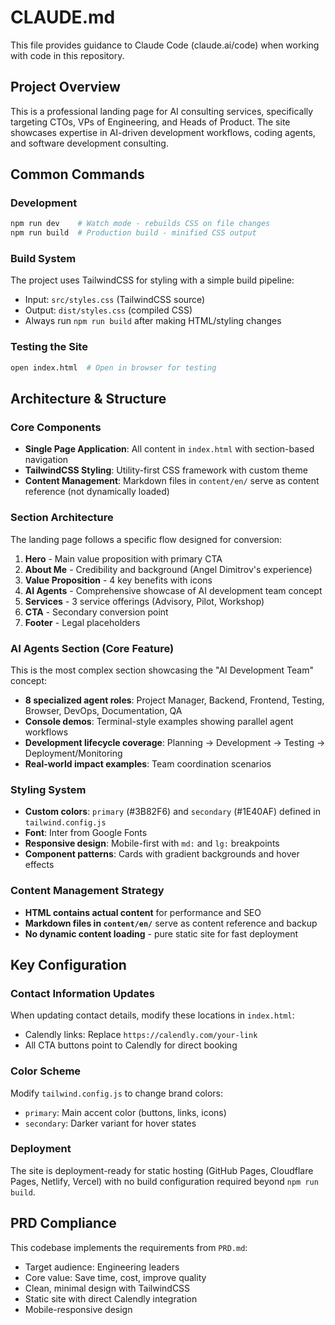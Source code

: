 # CLAUDE.md

This file provides guidance to Claude Code (claude.ai/code) when working with code in this repository.

## Project Overview

This is a professional landing page for AI consulting services, specifically targeting CTOs, VPs of Engineering, and Heads of Product. The site showcases expertise in AI-driven development workflows, coding agents, and software development consulting.

## Common Commands

### Development
```bash
npm run dev    # Watch mode - rebuilds CSS on file changes
npm run build  # Production build - minified CSS output
```

### Build System
The project uses TailwindCSS for styling with a simple build pipeline:
- Input: `src/styles.css` (TailwindCSS source)
- Output: `dist/styles.css` (compiled CSS)
- Always run `npm run build` after making HTML/styling changes

### Testing the Site
```bash
open index.html  # Open in browser for testing
```

## Architecture & Structure

### Core Components
- **Single Page Application**: All content in `index.html` with section-based navigation
- **TailwindCSS Styling**: Utility-first CSS framework with custom theme
- **Content Management**: Markdown files in `content/en/` serve as content reference (not dynamically loaded)

### Section Architecture
The landing page follows a specific flow designed for conversion:
1. **Hero** - Main value proposition with primary CTA
2. **About Me** - Credibility and background (Angel Dimitrov's experience)
3. **Value Proposition** - 4 key benefits with icons
4. **AI Agents** - Comprehensive showcase of AI development team concept
5. **Services** - 3 service offerings (Advisory, Pilot, Workshop)
6. **CTA** - Secondary conversion point
7. **Footer** - Legal placeholders

### AI Agents Section (Core Feature)
This is the most complex section showcasing the "AI Development Team" concept:
- **8 specialized agent roles**: Project Manager, Backend, Frontend, Testing, Browser, DevOps, Documentation, QA
- **Console demos**: Terminal-style examples showing parallel agent workflows
- **Development lifecycle coverage**: Planning → Development → Testing → Deployment/Monitoring
- **Real-world impact examples**: Team coordination scenarios

### Styling System
- **Custom colors**: `primary` (#3B82F6) and `secondary` (#1E40AF) defined in `tailwind.config.js`
- **Font**: Inter from Google Fonts
- **Responsive design**: Mobile-first with `md:` and `lg:` breakpoints
- **Component patterns**: Cards with gradient backgrounds and hover effects

### Content Management Strategy
- **HTML contains actual content** for performance and SEO
- **Markdown files in `content/en/`** serve as content reference and backup
- **No dynamic content loading** - pure static site for fast deployment

## Key Configuration

### Contact Information Updates
When updating contact details, modify these locations in `index.html`:
- Calendly links: Replace `https://calendly.com/your-link`
- All CTA buttons point to Calendly for direct booking

### Color Scheme
Modify `tailwind.config.js` to change brand colors:
- `primary`: Main accent color (buttons, links, icons)
- `secondary`: Darker variant for hover states

### Deployment
The site is deployment-ready for static hosting (GitHub Pages, Cloudflare Pages, Netlify, Vercel) with no build configuration required beyond `npm run build`.

## PRD Compliance

This codebase implements the requirements from `PRD.md`:
- Target audience: Engineering leaders
- Core value: Save time, cost, improve quality
- Clean, minimal design with TailwindCSS
- Static site with direct Calendly integration
- Mobile-responsive design